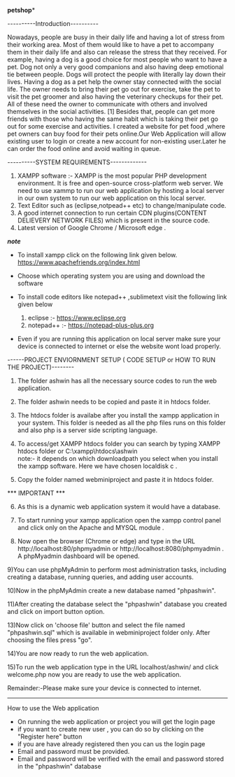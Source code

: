 ******petshop*******

----------Introduction----------

Nowadays, people are busy in their daily life and having a lot of stress from their working area. Most of them would like to have a pet to accompany them in their daily life and also can release the stress that they received. For example, having a dog is a good choice for most people who want to have a pet. Dog not only a very good companions and also having deep emotional tie between people. Dogs will protect the people with literally lay down their lives.
Having a dog as a pet help the owner stay connected with the social life. The owner needs to bring their pet go out for exercise, take the pet to visit the pet groomer and also having the veterinary checkups for their pet. All of these need the owner to communicate with others and involved themselves in the social activities. [1] Besides that, people can get more friends with those who having the same habit which is taking their pet go out for some exercise and activities.
I created a website for pet food ,where pet owners can buy food for their pets online.Our Web Application will allow existing user to login or create a new account for non-existing user.Later he can order the food online and avoid waiting in queue.

----------SYSTEM REQUIREMENTS------------- 

1) XAMPP software :- XAMPP is the most popular PHP development environment. It is free and open-source cross-platform web server.
                     We need to use xammp to run our web application by hosting a local server in our own system to run our web application on this local server.
2) Text Editor such as (eclipse,notpead++ etc) to change/manipulate code.
3) A good internet connection to run certain CDN plugins(CONTENT DELIEVERY NETWORK FILES) which is present in the source code.
4) Latest version of Google Chrome / Microsoft edge .

***note***
- To install xampp click on the following link given below.
   https://www.apachefriends.org/index.html

- Choose which operating system you are using and download the software

- To install code editors like notepad++ ,sublimetext visit the following link given below
   1) eclipse  :- https://www.eclipse.org
   2) notepad++   :- https://notepad-plus-plus.org
   
   
- Even if you are running this application on local server make sure your device is connected to internet or else the website wont load properly.

------PROJECT ENVIORNMENT SETUP ( CODE SETUP or HOW TO RUN THE PROJECT)--------

1) The folder ashwin has all the necessary source codes to run the web application.

2) The folder ashwin needs to be copied and paste it in htdocs folder.

3) The htdocs folder is availabe after you install the xampp application in your system. This folder is needed as all the php files runs on this folder and also php is a server side scripting language. 

4) To access/get XAMPP htdocs folder you can search by typing XAMPP htdocs folder or C:\xampp\htdocs\ashwin\
   note:- it depends on which downloadpath you select when you install the xampp software. Here we have chosen localdisk c .

5) Copy the folder named webminiproject and paste it in htdocs folder.

*** IMPORTANT *** 

6) As this is a dynamic web application system it would have a database.

7) To start running your xampp application open the xampp control panel and click only on the Apache and MYSQL module .

8) Now open the browser (Chrome or edge) and type in the URL http://localhost:80/phpmyadmin or http://localhost:8080/phpmyadmin . A phpMyadmin dashboard will be opened.

9)You can use phpMyAdmin to perform most administration tasks, including creating a database, running queries, and adding user accounts.

10)Now in the phpMyAdmin create a new database named "phpashwin".

11)After creating the database select the "phpashwin" database you created and click on import button option.

13)Now click on 'choose file' button and select the file named "phpashwin.sql" which is available in webminiproject folder only. After choosing the files press "go".

14)You are now ready to run the web application.

15)To run the web application type in the URL localhost/ashwin/ and click welcome.php now you are ready to use the web application.

Remainder:-Please make sure your device is connected to internet.

*****************************************************
 
How to use the Web application

- On running the web application or project you will get the login page
- if you want to create new user , you can do so by clicking on the "Register here" button
- if you are have already registered then you can us the login page
- Email and password  must be provided.
- Email and password will be verified with the email and password stored in the "phpashwin" database

